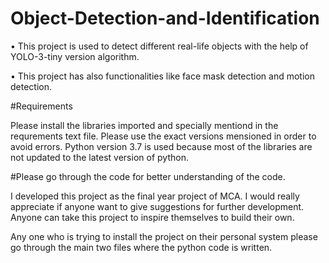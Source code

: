# Object-Detection-and-Identification
• This project is used to detect different real-life objects with the help of YOLO-3-tiny version algorithm.

• This project has also functionalities like face mask detection and motion detection.

#Requirements

Please install the libraries imported and specially mentiond in the requrements text file. Please use the exact versions mensioned in order to avoid errors. Python version 3.7 is used because most of the libraries are not updated to the latest version of python.

#Please go through the code for better understanding of the code.

I developed this project as the final year project of MCA. I would really appreciate if anyone want to give suggestions for further development. Anyone can take this project to inspire themselves to build their own.

Any one who is trying to install the project on their personal system please go through the main two files where the python code is written.
